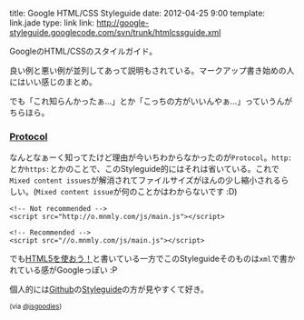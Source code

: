 title: Google HTML/CSS Styleguide
date: 2012-04-25 9:00
template: link.jade
type: link
link: http://google-styleguide.googlecode.com/svn/trunk/htmlcssguide.xml

GoogleのHTML/CSSのスタイルガイド。

良い例と悪い例が並列してあって説明もされている。マークアップ書き始めの人にはいい感じのまとめ。

でも「これ知らんかったぁ…」とか「こっちの方がいいんやぁ…」っていうんがちらほら。

### [Protocol](http://google-styleguide.googlecode.com/svn/trunk/htmlcssguide.xml#Protocol)
なんとなぁーく知ってたけど理由が今いちわからなかったのが`Protocol`。`http:`とか`https:`とかのことで、このStyleguide的にはそれは省いている。これで`Mixed content issues`が解消されてファイルサイズがほんの少し縮小されるらしい。(`Mixed content issue`が何のことかはわからないです :D)

	<!-- Not recommended -->
	<script src="http://o.mnmly.com/js/main.js"></script>

	<!-- Recommended -->
	<script src="//o.mnmly.com/js/main.js"></script>


でも[HTML5を使おう！](http://google-styleguide.googlecode.com/svn/trunk/htmlcssguide.xml?showone=Document_type#Document_type)と書いている一方でこのStyleguideそのものは`xml`で書かれている感がGoogleっぽい :P

個人的には[Github](https://github.com)の[Styleguide](https://github.com/styleguide/)の方が見やすくて好き。

<small>(via [@jsgoodies](https://twitter.com/jsgoodies/status/195130038964862976))</small>